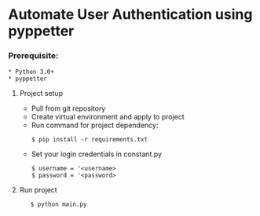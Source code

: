 # Automate User Authentication using pyppetter


### Prerequisite:

    * Python 3.0+
    * pyppetter
   
       
1. Project setup

     * Pull from git repository 
     * Create virtual environment and apply to project
     * Run command for project dependency:
        ```
        $ pip install -r requirements.txt
        ```
     * Set your login credentials in constant.py
        ```
        $ username = '<username>
        $ password = '<password>
        ```

2. Run project
     ```
        $ python main.py
    ```



